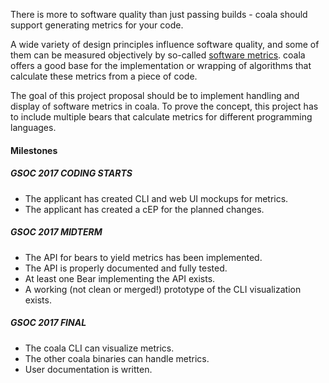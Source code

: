There is more to software quality than just passing builds - 
coala should support generating metrics for your code.

A wide variety of design principles influence software quality, and some of 
them can be measured objectively by so-called 
[software metrics](https://en.wikipedia.org/wiki/Software_metric). coala 
offers a good base for the implementation or wrapping of algorithms that 
calculate these metrics from a piece of code.

The goal of this project proposal should be to implement handling and 
display of software metrics in coala. To prove the concept, this project 
has to include multiple bears that calculate metrics for different 
programming languages.

#### Milestones

##### GSOC 2017 CODING STARTS

* The applicant has created CLI and web UI mockups for metrics.
* The applicant has created a cEP for the planned changes.

##### GSOC 2017 MIDTERM

* The API for bears to yield metrics has been implemented.
* The API is properly documented and fully tested.
* At least one Bear implementing the API exists.
* A working (not clean or merged!) prototype of the CLI visualization
exists.

##### GSOC 2017 FINAL

* The coala CLI can visualize metrics.
* The other coala binaries can handle metrics.
* User documentation is written.
